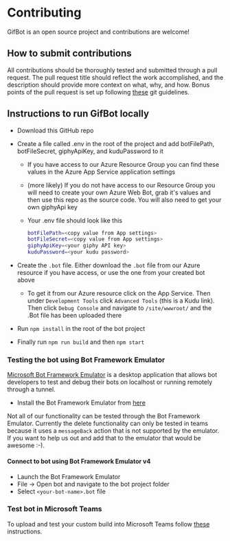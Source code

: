 # Contributing

GifBot is an open source project and contributions are welcome!

## How to submit contributions

All contributions should be thoroughly tested and submitted through a pull request. The pull request title should reflect the work accomplished, and the description should provide more context on what, why, and how. Bonus points of the pull request is set up following [these](https://chris.beams.io/posts/git-commit/) git guidelines.

## Instructions to run GifBot locally

- Download this GitHub repo
- Create a file called .env in the root of the project and add botFilePath, botFileSecret, giphyApiKey, and kuduPassword to it

  - If you have access to our Azure Resource Group you can find these values in the Azure App Service application settings
  - (more likely) If you do not have access to our Resource Group you will need to create your own Azure Web Bot, grab it's values and then use this repo as the source code. You will also need to get your own giphyApi key
  - Your .env file should look like this

    ```bash
    botFilePath=<copy value from App settings>
    botFileSecret=<copy value from App settings>
    giphyApiKey=<your giphy API key>
    kuduPassword=<your kudu password>
    ```

- Create the `.bot` file. Either download the `.bot` file from our Azure resource if you have access, or use the one from your created bot above
  - To get it from our Azure resource click on the App Service. Then under `Development Tools` click `Advanced Tools` (this is a Kudu link). Then click `Debug Console` and navigate to `/site/wwwroot/` and the .Bot file has been uploaded there
- Run `npm install` in the root of the bot project
- Finally run `npm run build` and then `npm start`

### Testing the bot using Bot Framework Emulator

[Microsoft Bot Framework Emulator](https://github.com/microsoft/botframework-emulator) is a desktop application that allows bot developers to test and debug their bots on localhost or running remotely through a tunnel.

- Install the Bot Framework Emulator from [here](https://aka.ms/botframework-emulator)

Not all of our functionality can be tested through the Bot Framework Emulator. Currently the delete functionality can only be tested in teams because it uses a `messageBack` action that is not supported by the emulator. If you want to help us out and add that to the emulator that would be awesome :-).

#### Connect to bot using Bot Framework Emulator v4

- Launch the Bot Framework Emulator
- File -> Open bot and navigate to the bot project folder
- Select `<your-bot-name>.bot` file

### Test bot in Microsoft Teams

To upload and test your custom build into Microsoft Teams follow [these](https://docs.microsoft.com/en-us/microsoftteams/platform/concepts/apps/apps-upload) instructions.
